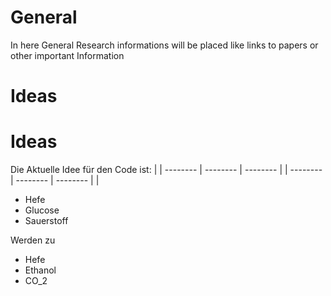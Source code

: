 # General
In here General Research informations will be placed like links to papers or other important Information


# Ideas

# Ideas

Die Aktuelle Idee für den Code ist:
 | |
-------- | -------- | --------
   |    | 
-------- | -------- | -------- 
   |    |

- Hefe
- Glucose
- Sauerstoff

Werden zu 

- Hefe
- Ethanol
- CO_2
